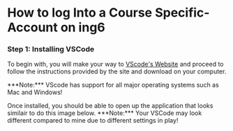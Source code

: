 # How to log Into a Course Specific-Account on ing6
### Step 1: Installing VSCode
To begin with, you will make your way to [VScode's Website](https://code.visualstudio.com/) and proceed to follow the instructions provided by the site and download on your computer.
<p>***Note:*** VScode has support for all major operating systems such as Mac and Windows!</P>
Once installed, you should be able to open up the application that looks similair to do this image below.
***Note:*** Your VSCode may look different compared to mine due to different settings in play!
